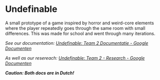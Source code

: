 # Undefinable

A small prototype of a game inspired by horror and weird-core elements where the player repeatedly goes through the same room with small differences. This was made for school and went through many iterations.



*See our documentation: [Undefinable: Team 2 Documentatie - Google Documenten](https://docs.google.com/document/d/1du9gwhN2Q09mOsrbJPuoUYSjLkr9gXM7hMZHkhS6k34/edit?usp=sharing)*

*As well as our resereach: [Undefinable: Team 2 - Research - Google Documenten](https://docs.google.com/document/d/1K9w52VPSuojZNkqpJDAJ9B7Kcnl5DxXobyym0X5LxaY/edit?usp=sharing)*

***Caution: Both docs are in Dutch!***




